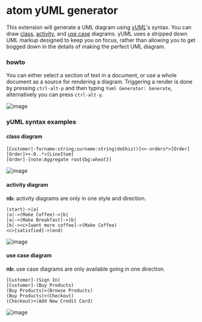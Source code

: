 # atom yUML generator

This extension will generate a UML diagram using [yUML](https://yuml.me/)'s syntax. You can draw [class](https://yuml.me/diagram/scruffy/class/samples), [activity](https://yuml.me/diagram/scruffy/activity/samples), and [use case](https://yuml.me/diagram/scruffy/usecase/samples) diagrams. yUML uses a stripped down UML markup designed to keep you on focus, rather than allowing you to get bogged down in the details of making the perfect UML diagram.

### howto

You can either select a section of text in a document, or use a whole document as a source for rendering a diagram. Triggering a render is done by pressing ```ctrl-alt-p``` and then typing ```Yuml Generator: Generate```, alternatively you can press ```ctrl-alt-y```.

![image][screenshot]

[screenshot]:https://raw.githubusercontent.com/thejsninja/atom-yuml-generator/master/screenshot.png "Screenshot of yuml-generator in action"

### yUML syntax examples

#### class diagram

```yuml:class
[Customer|-forname:string;surname:string|doShiz()]<>-orders*>[Order]
[Order]++-0..*>[LineItem]
[Order]-[note:Aggregate root{bg:wheat}]
```

![image][classdiagram]

[classdiagram]:https://yuml.me/diagram/scruffy;dir:lr/class/%252F%252F+Cool+Class+Diagram%2C+%5BCustomer%7C-forname%3Astring%3Bsurname%3Astring%7CdoShiz()%5D%3C%3E-orders*%3E%5BOrder%5D%2C+%5BOrder%5D%2B%2B-0..*%3E%5BLineItem%5D%2C+%5BOrder%5D-%5Bnote%3AAggregate+root%7Bbg%3Awheat%7D%5D.svg "Example of rendered class diagram"

#### activity diagram

**nb:** activity diagrams are only in one style and direction.

```yuml:activity
(start)->|a|
|a|->(Make Coffee)->|b|
|a|->(Make Breakfast)->|b|
|b|-><c>[want more coffee]->(Make Coffee)
<c>[satisfied]->(end)
```

![image][activitydiagram]

[activitydiagram]: https://yuml.me/diagram/scruffy;dir:lr/activity/(start)-%3E%7Ca%7C%2C%7Ca%7C-%3E(Make+Coffee)-%3E%7Cb%7C%2C%7Ca%7C-%3E(Make+Breakfast)-%3E%7Cb%7C%2C%7Cb%7C-%3E%3Cc%3E%5Bwant+more+coffee%5D-%3E(Make+Coffee)%2C%3Cc%3E%5Bsatisfied%5D-%3E(end).svg "Example of rendered activity diagram"

#### use case diagram

**nb:** use case diagrams are only available going in one direction.

```yuml:usecase
[Customer]-(Sign In)
[Customer]-(Buy Products)
(Buy Products)>(Browse Products)
(Buy Products)>(Checkout)
(Checkout)<(Add New Credit Card)
```

![image][usecasediagram]

[usecasediagram]: https://yuml.me/diagram/scruffy/usecase/[Customer]-(Sign%20In),%20[Customer]-(Buy%20Products),%20(Buy%20Products)%3E(Browse%20Products),%20(Buy%20Products)%3E(Checkout),%20(Checkout)%3C(Add%20New%20Credit%20Card).svg "Example of rendered use case diagram"
